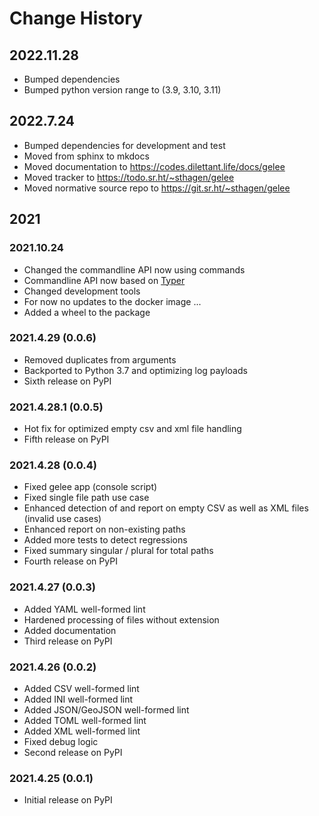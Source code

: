 # Change History

## 2022.11.28

* Bumped dependencies
* Bumped python version range to (3.9, 3.10, 3.11)

## 2022.7.24

* Bumped dependencies for development and test
* Moved from sphinx to mkdocs
* Moved documentation to https://codes.dilettant.life/docs/gelee
* Moved tracker to https://todo.sr.ht/~sthagen/gelee
* Moved normative source repo to https://git.sr.ht/~sthagen/gelee

## 2021

### 2021.10.24

* Changed the commandline API now using commands
* Commandline API now based on [Typer](https://pypi.org/project/typer/)
* Changed development tools
* For now no updates to the docker image ...
* Added a wheel to the package

### 2021.4.29 (0.0.6)

* Removed duplicates from arguments
* Backported to Python 3.7 and optimizing log payloads
* Sixth release on PyPI

### 2021.4.28.1 (0.0.5)

* Hot fix for optimized empty csv and xml file handling
* Fifth release on PyPI

### 2021.4.28 (0.0.4)

* Fixed gelee app (console script)
* Fixed single file path use case
* Enhanced detection of and report on empty CSV as well as XML files (invalid use cases)
* Enhanced report on non-existing paths
* Added more tests to detect regressions
* Fixed summary singular / plural for total paths
* Fourth release on PyPI

### 2021.4.27 (0.0.3)

* Added YAML well-formed lint
* Hardened processing of files without extension
* Added documentation
* Third release on PyPI

### 2021.4.26 (0.0.2)

* Added CSV well-formed lint
* Added INI well-formed lint
* Added JSON/GeoJSON well-formed lint
* Added TOML well-formed lint
* Added XML well-formed lint
* Fixed debug logic
* Second release on PyPI

### 2021.4.25 (0.0.1)

* Initial release on PyPI

